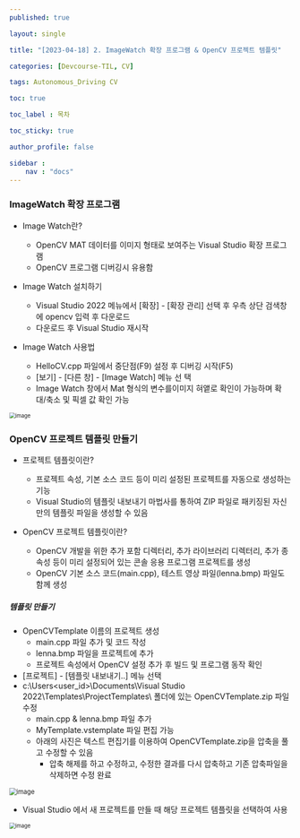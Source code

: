 ```yaml
---
published: true

layout: single

title: "[2023-04-18] 2. ImageWatch 확장 프로그램 & OpenCV 프로젝트 템플릿"

categories: [Devcourse-TIL, CV]

tags: Autonomous_Driving CV

toc: true

toc_label : 목차

toc_sticky: true

author_profile: false

sidebar :
    nav : "docs"
---
```


### ImageWatch 확장 프로그램



- Image Watch란?
  - OpenCV MAT 데이터를 이미지 형태로 보여주는 Visual Studio 확장 프로그램
  - OpenCV 프로그램 디버깅시 유용함



- Image Watch 설치하기
  - Visual Studio 2022 메뉴에서 [확장] - [확장 관리] 선택 후 우측 상단 검색창에 opencv 입력 후 다운로드
  - 다운로드 후 Visual Studio 재시작



- Image Watch 사용법
  - HelloCV.cpp 파일에서 중단점(F9) 설정 후 디버깅 시작(F5)
  - [보기] - [다른 창] - [Image Watch] 메뉴 선 택
  - Image Watch 창에서 Mat 형식의 변수를이미지 혀앹로 확인이 가능하며 확대/축소 및 픽셀 값 확인 가능

<img src="https://user-images.githubusercontent.com/116723552/232980456-b120c70e-d6fc-4004-856c-58e6ab983846.png" alt="image" style="zoom:67%;" />



### OpenCV 프로젝트 템플릿 만들기



- 프로젝트 템플릿이란?
  - 프로젝트 속성, 기본 소스 코드 등이 미리 설정된 프로젝트를 자동으로 생성하는 기능
  - Visual Studio의 템플릿 내보내기 마법사를 통하여 ZIP 파일로 패키징된 자신만의 템플릿 파일을 생성할 수 있음



- OpenCV 프로젝트 템플릿이란?
  - OpenCV 개발을 위한 추가 포함 디렉터리, 추가 라이브러리 디렉터리, 추가 종속성 등이 미리 설정되어 있는 콘솔 응용 프로그램 프로젝트를 생성
  - OpenCV 기본 소스 코드(main.cpp), 테스트 영상 파일(lenna.bmp) 파일도 함께 생성



##### 템플릿 만들기

- OpenCVTemplate 이름의 프로젝트 생성
  - main.cpp 파일 추가 및 코드 작성
  - lenna.bmp 파일을 프로젝트에 추가
  - 프로젝트 속성에서 OpenCV 설정 추가 후 빌드 및 프로그램 동작 확인
- [프로젝트] - [템플릿 내보내기..] 메뉴 선택
- c:\Users\<user_id>\Documents\Visual Studio 2022\Templates\ProjectTemplates\ 폴더에 있는 OpenCVTemplate.zip 파일 수정
  - main.cpp & lenna.bmp 파일 추가
  - MyTemplate.vstemplate 파일 편집 가능
  - 아래의 사진은 텍스트 편집기를 이용하여 OpenCVTemplate.zip을 압축을 풀고 수정할 수 있음
    - 압축 해제를 하고 수정하고, 수정한 결과를 다시 압축하고 기존 압축파일을 삭제하면 수정 완료

<img src="https://user-images.githubusercontent.com/116723552/232982674-d0b6a4ec-f723-476f-a7b9-6c947c6ee637.png" alt="image" style="zoom:80%;" />



- Visual Studio 에서 새 프로젝트를 만들 때 해당 프로젝트 템플릿을 선택하여 사용

<img src="https://user-images.githubusercontent.com/116723552/232983136-14183880-7977-4b44-926b-d61e8e93ec7f.png" alt="image" style="zoom:67%;" />
